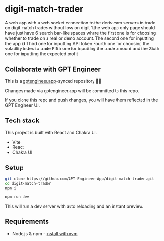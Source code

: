 # digit-match-trader

A web app with a web socket connection to the deriv.com servers to trade on digit match trades without loss on digit 1.the web app only page should have just have 6 search bar-like spaces where the first one is for choosing whether to trade on a real or demo account.
The second one for inputting the app id
Third one for inputting API token
Fourth one for choosing the volatility index to trade
Fifth one for inputting the trade amount and the
Sixth one for inputting the expected profit

## Collaborate with GPT Engineer

This is a [gptengineer.app](https://gptengineer.app)-synced repository 🌟🤖

Changes made via gptengineer.app will be committed to this repo.

If you clone this repo and push changes, you will have them reflected in the GPT Engineer UI.

## Tech stack

This project is built with React and Chakra UI.

- Vite
- React
- Chakra UI

## Setup

```sh
git clone https://github.com/GPT-Engineer-App/digit-match-trader.git
cd digit-match-trader
npm i
```

```sh
npm run dev
```

This will run a dev server with auto reloading and an instant preview.

## Requirements

- Node.js & npm - [install with nvm](https://github.com/nvm-sh/nvm#installing-and-updating)
